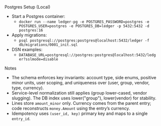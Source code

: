 Postgres Setup (Local)

- Start a Postgres container:
  - `docker run --name ledger-pg -e POSTGRES_PASSWORD=postgres -e POSTGRES_USER=postgres -e POSTGRES_DB=ledger -p 5432:5432 -d postgres:16`
- Apply migrations:
  - `psql postgresql://postgres:postgres@localhost:5432/ledger -f db/migrations/0001_init.sql`
- DSN examples:
  - `DATABASE_URL=postgresql://postgres:postgres@localhost:5432/ledger?sslmode=disable`

Notes
- The schema enforces key invariants: account type, side enums, positive minor units, user scoping, and uniqueness over (user, group, vendor, type, currency).
- Service-level normalization still applies (group lower-cased, vendor slugging). The DB index uses lower("group"), lower(vendor) for stability.
- Lines store `amount_minor` only. Currency comes from the parent entry; code reconstructs `money.Amount` using the entry’s currency.
- Idempotency uses `(user_id, key)` primary key and maps to a single `entry_id`.
